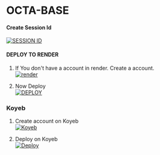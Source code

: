 # OCTA-BASE


#### Create Session Id

<a href='https://octa-pair-axl-sparky.onrender.com' target="_blank"><img alt='SESSION ID' src='https://img.shields.io/badge/Session_id-100000?style=for-the-badge&logo=scan&logoColor=white&labelColor=black&color=black'/></a>

#### DEPLOY TO RENDER 

1. If You don't have a account in render. Create a account.
    <br>
<a href='https://dashboard.render.com/register' target="_blank"><img alt='render' src='https://img.shields.io/badge/-Create-black?style=for-the-badge&logo=render&logoColor=white'/></a>



2. Now Deploy
    <br>
<a href='https://dashboard.render.com/blueprint/new?repo=https://github.com/Axl-Sparky/OCTA-BASE' target="_blank"><img alt='DEPLOY' src='https://img.shields.io/badge/-DEPLOY-black?style=for-the-badge&logo=render&logoColor=white'/></a>


### Koyeb
1. Create account on Koyeb
   <br>
<a href='https://koyeb.com' target="_blank"><img alt='Koyeb' src='https://img.shields.io/badge/-Create-black?style=for-the-badge&logo=koyeb&logoColor=white'/></a>

2. Deploy on Koyeb
   <br>
<a href='https://app.koyeb.com/services/deploy?type=git&repository=https://github.com/Axl-Sparky/OCTA-BASE&branch=main&name=octa-base&builder=dockerfile&env[SESSION_ID]=' target="_blank"><img alt='Deploy' src='https://img.shields.io/badge/-Deploy-black?style=for-the-badge&logo=koyeb&logoColor=white'/></a>

#
  
